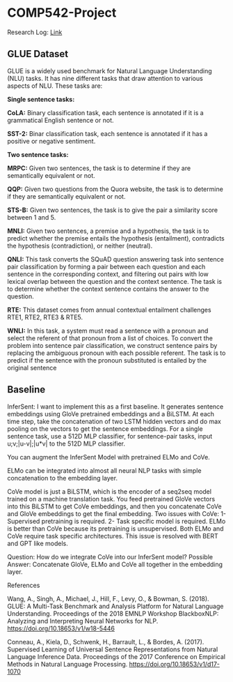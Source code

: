 # COMP542-Project

Research Log: [Link](https://docs.google.com/document/d/1TU-SytN72VAUvIoxig2BsL9KrK_iTZogxV5SyCIbNI4/edit?usp=sharing)

## GLUE Dataset

GLUE is a widely used benchmark for Natural Language Understanding (NLU) tasks. It has nine different tasks that draw attention to various aspects of NLU. These tasks are:

**Single sentence tasks:**

**CoLA:** Binary classification task, each sentence is annotated if it is a grammatical English sentence or not.

**SST-2:** Binar classification task, each sentence is annotated if it has a positive or negative sentiment.

**Two sentence tasks:**

**MRPC:** Given two sentences, the task is to determine if they are semantically equivalent or not.

**QQP:** Given two questions from the Quora website, the task is to determine if they are semantically equivalent or not.

**STS-B:** Given two sentences, the task is to give the pair a similarity score between 1 and 5.

**MNLI:** Given two sentences, a premise and a hypothesis, the task is to predict whether the premise entails the hypothesis (entailment), contradicts the hypothesis (contradiction), or neither (neutral).

**QNLI:** This task converts the SQuAD question answering task into sentence pair classification by forming a pair between each question and each sentence in the corresponding context, and filtering out pairs with low lexical overlap between the question and the context sentence. The task is to determine whether the context sentence contains the answer to the question.

**RTE:** This dataset comes from annual contextual entailment challenges RTE1, RTE2, RTE3 & RTE5.

**WNLI:** In this task, a system must read a sentence with a pronoun and select the referent of that pronoun from a list of choices. To convert the problem into sentence pair classification, we construct sentence pairs by replacing the ambiguous pronoun with each possible referent. The task is to predict if the sentence with the pronoun substituted is entailed by the original sentence

## Baseline 
InferSent: I want to implement this as a first baseline. It generates sentence embeddings using GloVe pretrained embeddings and a BiLSTM. At each time step, take the concatenation of two LSTM hidden vectors and do max pooling on the vectors to get the sentence embeddings. For a single sentence task, use a 512D MLP classifier, for sentence-pair tasks, input u;v;|u-v|;|u*v| to the 512D MLP classifier.

You can augment the InferSent Model with pretrained ELMo and CoVe.

ELMo can be integrated into almost all neural NLP tasks with simple concatenation to the embedding layer. 

CoVe model is just a BiLSTM, which is the encoder of a seq2seq model trained on a machine translation task. You feed pretrained GloVe vectors into this BiLSTM to get CoVe embeddings, and then you concatenate CoVe and GloVe embeddings to get the final embedding.
Two issues with CoVe: 
1- Supervised pretraining is required.
2- Task specific model is required.
ELMo is better than CoVe because its pretraining is unsupervised.
Both ELMo and CoVe require task specific architectures. This issue is resolved with BERT and GPT like models.

Question: How do we integrate CoVe into our InferSent model? 
Possible Answer: Concatenate GloVe, ELMo and CoVe all together in the embedding layer.

References

Wang, A., Singh, A., Michael, J., Hill, F., Levy, O., &amp; Bowman, S. (2018). GLUE: A Multi-Task Benchmark and Analysis Platform for Natural Language Understanding. Proceedings of the 2018 EMNLP Workshop BlackboxNLP: Analyzing and Interpreting Neural Networks for NLP. https://doi.org/10.18653/v1/w18-5446 

Conneau, A., Kiela, D., Schwenk, H., Barrault, L., &amp; Bordes, A. (2017). Supervised Learning of Universal Sentence Representations from Natural Language Inference Data. Proceedings of the 2017 Conference on Empirical Methods in Natural Language Processing. https://doi.org/10.18653/v1/d17-1070 
